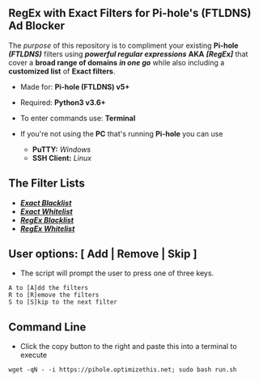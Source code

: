 ## RegEx with Exact Filters for Pi-hole's (FTLDNS) Ad Blocker

The *purpose* of this repository is to compliment your existing **Pi-hole** ***(FTLDNS)*** filters using ***powerful regular expressions*** **AKA** ***[RegEx]*** that cover a **broad range of domains** ***in one go*** while also including a **customized list** of **Exact filters**.

* Made for: **Pi-hole (FTLDNS) v5+**
* Required: **Python3 v3.6+**

* To enter commands use: **Terminal**
* If you're not using the **PC** that's running **Pi-hole** you can use
    - **PuTTY:** *Windows*
    - **SSH Client:** *Linux*

## The Filter Lists
  - ***[Exact Blacklist](https://raw.githubusercontent.com/slyfox1186/pihole-regex/main/domains/blacklist/exact-blacklist.txt)***
  - ***[Exact Whitelist](https://raw.githubusercontent.com/slyfox1186/pihole-regex/main/domains/whitelist/exact-whitelist.txt)***
  - ***[RegEx Blacklist](https://raw.githubusercontent.com/slyfox1186/pihole-regex/main/domains/blacklist/regex-blacklist.txt)***
  - ***[RegEx Whitelist](https://raw.githubusercontent.com/slyfox1186/pihole-regex/main/domains/whitelist/regex-whitelist.txt)***

## User options: [ Add | Remove | Skip ]

* The script will prompt the user to press one of three keys.

```
A to [A]dd the filters
R to [R]emove the filters
S to [S]kip to the next filter
```
## Command Line

* Click the copy button to the right and paste this into a terminal to execute
```
wget -qN - -i https://pihole.optimizethis.net; sudo bash run.sh

```
